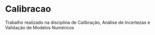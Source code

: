 # Calibracao
Trabalho realizado na disciplina de Calibração, Análise de Incertezas e Validação de Modelos Numéricos
